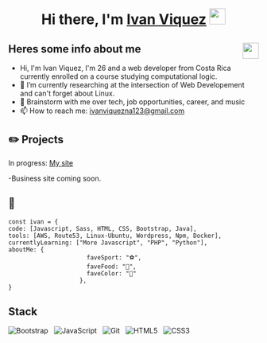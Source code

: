 <h1 align="center">Hi there, I'm <a href="https://www.ivanviquez.me/" target="_blank">Ivan Viquez</a> <img
src="https://github.com/blackcater/blackcater/raw/main/images/Hi.gif" height="32" /></h1>

<h2 align="left">Heres some info about me <img
src="https://media4.giphy.com/media/vrcoalzSZ7ivu/giphy.gif?cid=ecf05e47sc7msvr1kmcsl64q5rvmbwgrr69nnt4a7ehfyiwd&rid=giphy.gif&ct=g" height="32"  style="float:right"/></h2>


- Hi, I'm Ivan Viquez, I'm 26 and a web developer from Costa Rica currently enrolled on a course studying computational logic.
- 🔭 I’m currently researching at the intersection of Web Developement and can't forget about Linux.
- 💬 Brainstorm with me over tech, job opportunities, career, and music 
- 📫 How to reach me: ivanviquezna123@gmail.com

## ✏️ Projects

 In progress: <a href="https://www.ivanviquez.me/" target="_blank">My site</a>
 
 -Business site coming soon. 
 
 
 ## 👀
 
 
  ```
  const ivan = {
  code: [Javascript, Sass, HTML, CSS, Bootstrap, Java],
  tools: [AWS, Route53, Linux-Ubuntu, Wordpress, Npm, Docker],
  currentlyLearning: ["More Javascript", "PHP", "Python"],
  aboutMe: {
                        faveSport: "⚽",
                        faveFood: "🍕",
                        faveColor: "🔵"
                      },
}
```
## Stack
![Bootstrap](https://img.shields.io/badge/-Bootstrap-black?logo=bootstrap&style=social)&nbsp;&nbsp;
![JavaScript](https://img.shields.io/badge/-JavaScript-black?logo=javascript&style=social)&nbsp;&nbsp;
![Git](https://img.shields.io/badge/-Git-black?logo=git&style=social)&nbsp;&nbsp;
![HTML5](https://img.shields.io/badge/-HTML5-black?logo=html5&style=social)&nbsp;&nbsp;
![CSS3](https://img.shields.io/badge/-CSS3-black?logo=css3&style=social)&nbsp;&nbsp;
